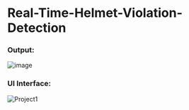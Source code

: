 # Real-Time-Helmet-Violation-Detection
### Output:
![image](https://github.com/zain-ramzan/Real-Time-Helmet-Violation-Detection/assets/64620737/5cd4129c-7f45-4b13-8df5-cd89172572db)
### UI Interface:
![Project1](https://github.com/zain-ramzan/Real-Time-Helmet-Violation-Detection/assets/64620737/dfec9ef6-50e1-4f31-9be9-22b867f32b50)
